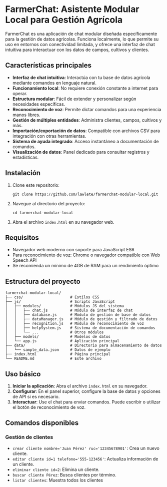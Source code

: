 # FarmerChat: Asistente Modular Local para Gestión Agrícola

FarmerChat es una aplicación de chat modular diseñada específicamente para la gestión de datos agrícolas. Funciona localmente, lo que permite su uso en entornos con conectividad limitada, y ofrece una interfaz de chat intuitiva para interactuar con los datos de campos, cultivos y clientes.

## Características principales

- **Interfaz de chat intuitiva**: Interactúa con tu base de datos agrícola mediante comandos en lenguaje natural.
- **Funcionamiento local**: No requiere conexión constante a internet para operar.
- **Estructura modular**: Fácil de extender y personalizar según necesidades específicas.
- **Reconocimiento de voz**: Permite dictar comandos para una experiencia manos libres.
- **Gestión de múltiples entidades**: Administra clientes, campos, cultivos y más.
- **Importación/exportación de datos**: Compatible con archivos CSV para integración con otras herramientas.
- **Sistema de ayuda integrado**: Acceso instantáneo a documentación de comandos.
- **Visualización de datos**: Panel dedicado para consultar registros y estadísticas.

## Instalación

1. Clone este repositorio:
   ```
   git clone https://github.com/lawlete/farmerchat-modular-local.git
   ```

2. Navegue al directorio del proyecto:
   ```
   cd farmerchat-modular-local
   ```

3. Abra el archivo `index.html` en su navegador web.

## Requisitos

- Navegador web moderno con soporte para JavaScript ES6
- Para reconocimiento de voz: Chrome o navegador compatible con Web Speech API
- Se recomienda un mínimo de 4GB de RAM para un rendimiento óptimo

## Estructura del proyecto

```
farmerchat-modular-local/
├── css/                     # Estilos CSS
├── js/                      # Scripts JavaScript
│   ├── modules/             # Módulos JS del sistema
│   │   ├── chat.js          # Módulo de interfaz de chat
│   │   ├── database.js      # Módulo de gestión de base de datos
│   │   ├── dataManager.js   # Módulo de gestión y filtrado de datos
│   │   ├── recognition.js   # Módulo de reconocimiento de voz
│   │   ├── helpSystem.js    # Sistema de documentación de comandos
│   │   └── ...              # Otros módulos
│   ├── models/              # Modelos de datos
│   └── app.js               # Aplicación principal
├── data/                    # Directorio para almacenamiento de datos
│   └── sample_data.json     # Datos de ejemplo
├── index.html               # Página principal
└── README.md                # Este archivo
```

## Uso básico

1. **Iniciar la aplicación**: Abra el archivo `index.html` en su navegador.
2. **Configurar**: En el panel superior, configure la base de datos y opciones de API si es necesario.
3. **Interactuar**: Use el chat para enviar comandos. Puede escribir o utilizar el botón de reconocimiento de voz.

## Comandos disponibles

### Gestión de clientes

- `crear cliente nombre='Juan Pérez' ruc='12345678901'`: Crea un nuevo cliente.
- `editar cliente id=1 telefono='555-123456'`: Actualiza información de un cliente.
- `eliminar cliente id=2`: Elimina un cliente.
- `buscar cliente Pérez`: Busca clientes por término.
- `listar clientes`: Muestra todos los clientes